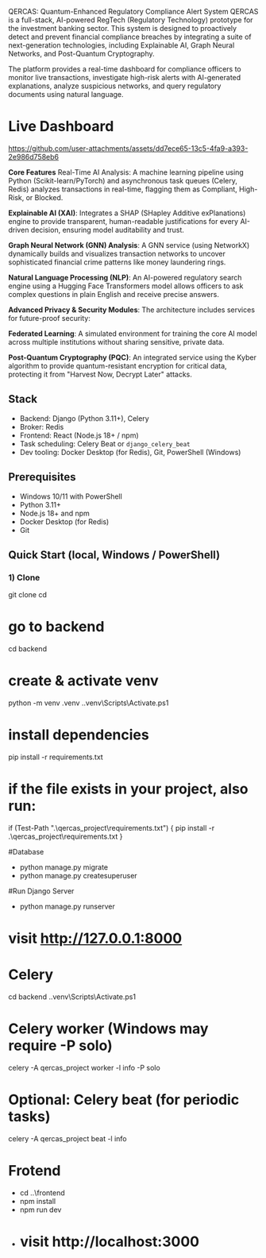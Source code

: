 QERCAS: Quantum-Enhanced Regulatory Compliance Alert System
QERCAS is a full-stack, AI-powered RegTech (Regulatory Technology) prototype for the investment banking sector. This system is designed to proactively detect and prevent financial compliance breaches by integrating a suite of next-generation technologies, including Explainable AI, Graph Neural Networks, and Post-Quantum Cryptography.

The platform provides a real-time dashboard for compliance officers to monitor live transactions, investigate high-risk alerts with AI-generated explanations, analyze suspicious networks, and query regulatory documents using natural language.

# Live Dashboard

https://github.com/user-attachments/assets/dd7ece65-13c5-4fa9-a393-2e986d758eb6

**Core Features**
Real-Time AI Analysis: A machine learning pipeline using Python (Scikit-learn/PyTorch) and asynchronous task queues (Celery, Redis) analyzes transactions in real-time, flagging them as Compliant, High-Risk, or Blocked.

**Explainable AI (XAI)**: Integrates a SHAP (SHapley Additive exPlanations) engine to provide transparent, human-readable justifications for every AI-driven decision, ensuring model auditability and trust.

**Graph Neural Network (GNN) Analysis**: A GNN service (using NetworkX) dynamically builds and visualizes transaction networks to uncover sophisticated financial crime patterns like money laundering rings.

**Natural Language Processing (NLP)**: An AI-powered regulatory search engine using a Hugging Face Transformers model allows officers to ask complex questions in plain English and receive precise answers.

**Advanced Privacy & Security Modules**: The architecture includes services for future-proof security:

**Federated Learning**: A simulated environment for training the core AI model across multiple institutions without sharing sensitive, private data.

**Post-Quantum Cryptography (PQC)**: An integrated service using the Kyber algorithm to provide quantum-resistant encryption for critical data, protecting it from "Harvest Now, Decrypt Later" attacks.

## Stack

- Backend: Django (Python 3.11+), Celery
- Broker: Redis
- Frontend: React (Node.js 18+ / npm)
- Task scheduling: Celery Beat or `django_celery_beat`
- Dev tooling: Docker Desktop (for Redis), Git, PowerShell (Windows)

## Prerequisites

- Windows 10/11 with PowerShell
- Python 3.11+
- Node.js 18+ and npm
- Docker Desktop (for Redis)
- Git

## Quick Start (local, Windows / PowerShell)

### 1) Clone

git clone <your-repo-url>
cd <your-repo-root>
# go to backend
cd backend

# create & activate venv
python -m venv .venv
.\.venv\Scripts\Activate.ps1

# install dependencies
pip install -r requirements.txt
# if the file exists in your project, also run:
if (Test-Path ".\qercas_project\requirements.txt") { pip install -r .\qercas_project\requirements.txt }

#Database
- python manage.py migrate
- python manage.py createsuperuser

#Run Django Server
- python manage.py runserver
# visit http://127.0.0.1:8000


# Celery
cd backend
.\.venv\Scripts\Activate.ps1
# Celery worker (Windows may require -P solo)
celery -A qercas_project worker -l info -P solo

# Optional: Celery beat (for periodic tasks)
celery -A qercas_project beat -l info

# Frotend
- cd ..\frontend
- npm install
- npm run dev
- # visit http://localhost:3000





